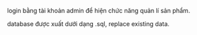 login bằng tài khoản admin để hiện chức năng quản lí sản phẩm.

database được xuất dưới dạng .sql, replace existing data.
